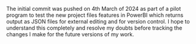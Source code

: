 The initial commit was pushed on 4th March of 2024 as part of a pilot program to test the new project files features in PowerBI which returns output as JSON files for external editing and for version control.
I hope to understand this completely and resolve my doubts before tracking the changes I make for the future versions of my work.
